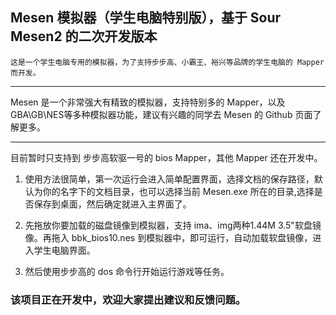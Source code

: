## Mesen 模拟器（学生电脑特别版），基于 Sour Mesen2 的二次开发版本

    这是一个学生电脑专用的模拟器，为了支持步步高、小霸王、裕兴等品牌的学生电脑的 Mapper 而开发。
---
Mesen 是一个非常强大有精致的模拟器，支持特别多的 Mapper，以及GBA\GB\NES等多种模拟器功能，建议有兴趣的同学去 Mesen 的 Github 页面了解更多。

---
 目前暂时只支持到 步步高软驱一号的 bios Mapper，其他 Mapper 还在开发中。

1. 使用方法很简单，第一次运行会进入简单配置界面，选择文档的保存路径，默认为你的名字下的文档目录，也可以选择当前 Mesen.exe 所在的目录,选择是否保存到桌面，然后确定就进入主界面了。

1. 先拖放你要加载的磁盘镜像到模拟器，支持 ima、img两种1.44M 3.5"软盘镜像。再拖入 bbk_bios10.nes 到模拟器中，即可运行，自动加载软盘镜像，进入学生电脑界面。

2. 然后使用步步高的 dos 命令行开始运行游戏等任务。



### 该项目正在开发中，欢迎大家提出建议和反馈问题。